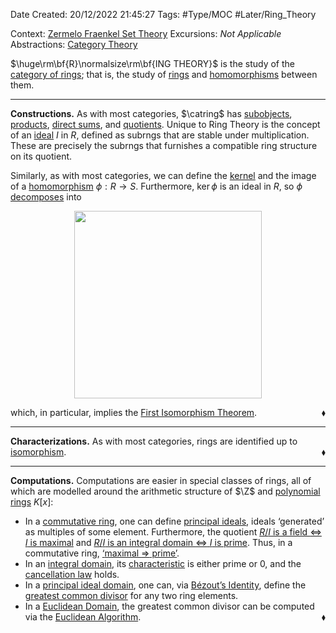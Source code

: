 <div class="topSpace"></div>

Date Created: 20/12/2022 21:45:27
Tags: #Type/MOC #Later/Ring_Theory

Context: [Zermelo Fraenkel Set Theory](obsidian://open?file=TODO)
Excursions: _Not Applicable_
Abstractions: [Category Theory](obsidian://open?file=TODO)

$\huge\rm\bf{R}\normalsize\rm\bf{ING THEORY}$ is the study of the [category of rings](obsidian://open?file=TODO); that is, the study of [rings](Ring.md) and [homomorphisms](Ring%20Homomorphism.md) between them.

---

**Constructions.** As with most categories, $\catring$ has [subobjects](Subring.md), [products](obsidian://open?file=TODO), [direct sums](obsidian://open?file=TODO), and [quotients](Quotient%20Ring.md). Unique to Ring Theory is the concept of an [ideal](Ideal.md) $I$ in $R$, defined as subrngs that are stable under multiplication. These are precisely the subrngs that furnishes a compatible ring structure on its quotient.

Similarly, as with most categories, we can define the [kernel](Kernel%20(Ring%20Theory).md) and the image of a [homomorphism](Ring%20Homomorphism.md) $\phi:R\to S$. Furthermore, $\ker\phi$ is an ideal in $R$, so $\phi$ [decomposes](obsidian://open?file=TODO) into
<center><img src="app://local/home/zhao/Dropbox/MathWiki/Images/2023-01-03_225322/image.svg", width=300></center>

which, in particular, implies the [First Isomorphism Theorem](obsidian://open?file=TODO).<span style="float:right;">$\blacklozenge$</span>

---

**Characterizations.** As with most categories, rings are identified up to [isomorphism](Ring%20Isomorphism.md).<span style="float:right;">$\blacklozenge$</span>

---

**Computations.** Computations are easier in special classes of rings, all of which are modelled around the arithmetic structure of $\Z$ and [polynomial rings](Polynomial%20Ring.md) $K[x]$:
* In a [commutative ring](Commutative%20Ring.md), one can define [principal ideals](Principal%20Ideal.md), ideals $\textrm{`}$generated$\textrm{'}$ as multiples of some element. Furthermore, the quotient [$R/I$ is a field $\Leftrightarrow$ $I$ is maximal](Ideal%20is%20maximal%20iff%20quotient%20is%20a%20field.md) and [$R/I$ is an integral domain $\Leftrightarrow$ $I$ is prime](Ideal%20is%20prime%20iff%20quotient%20is%20an%20integral%20domain.md). Thus, in a commutative ring, [$\textrm{`}$maximal $\Rightarrow$ prime$\textrm{'}$](Maximal%20implies%20prime.md).
* In an [integral domain](Integral%20Domain.md), its [characteristic](Characteristic.md) is either prime or $0$, and the [cancellation law](Integral%20domain%20iff%20cancellable.md) holds.
* In a [principal ideal domain](Principal%20Ideal%20Domain%20(PID).md), one can, via [Bézout$\textrm{'}$s Identity](Bezout's%20Identity.md), define the [greatest common divisor](Greatest%20Common%20Divisor%20(GCD).md) for any two ring elements.
* In a [Euclidean Domain](Euclidean%20Domain%20(EUD).md), the greatest common divisor can be computed via the [Euclidean Algorithm](Euclidean%20Algorithm.md).<span style="float:right;">$\blacklozenge$</span>
